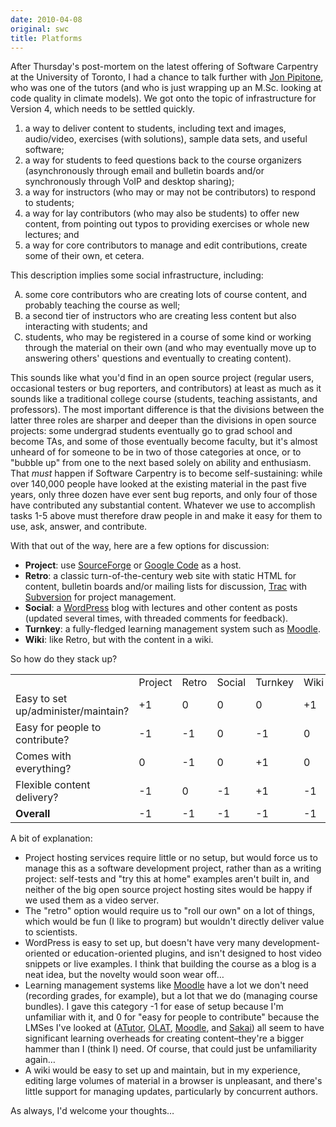 ```yaml
---
date: 2010-04-08
original: swc
title: Platforms
---
```

<p>After Thursday's post-mortem on the latest offering of Software Carpentry at the University of Toronto, I had a chance to talk further with <a href="http://skoolr.blogspot.com/">Jon Pipitone</a>, who was one of the tutors (and who is just wrapping up an M.Sc. looking at code quality in climate models). We got onto the topic of infrastructure for Version 4, which needs to be settled quickly.</p>
<ol>
<li>a way to deliver content to students, including text and images, audio/video, exercises (with solutions), sample data sets, and useful software;</li>
<li>a way for students to feed questions back to the course organizers (asynchronously through email and bulletin boards and/or synchronously through VoIP and desktop sharing);</li>
<li>a way for instructors (who may or may not be contributors) to respond to students;</li>
<li>a way for lay contributors (who may also be students) to offer new content, from pointing out typos to providing exercises or whole new lectures; and</li>
<li>a way for core contributors to manage and edit contributions, create some of their own, et cetera.</li>
</ol>
<p>This description implies some social infrastructure, including:</p>
<ol type="A">
<li>some core contributors who are creating lots of course content, and probably teaching the course as well;</li>
<li>a second tier of instructors who are creating less content but also interacting with students; and</li>
<li>students, who may be registered in a course of some kind or working through the material on their own (and who may eventually move up to answering others' questions and eventually to creating content).</li>
</ol>
<p>This sounds like what you'd find in an open source project (regular users, occasional testers or bug reporters, and contributors) at least as much as it sounds like a traditional college course (students, teaching assistants, and professors). The most important difference is that the divisions between the latter three roles are sharper and deeper than the divisions in open source projects: some undergrad students eventually go to grad school and become TAs, and some of those eventually become faculty, but it's almost unheard of for someone to be in two of those categories at once, or to "bubble up" from one to the next based solely on ability and enthusiasm. That <em>must</em> happen if Software Carpentry is to become self-sustaining: while over 140,000 people have looked at the existing material in the past five years, only three dozen have ever sent bug reports, and only four of those have contributed any substantial content. Whatever we use to accomplish tasks 1-5 above must therefore draw people in and make it easy for them to use, ask, answer, and contribute.</p>
<p>With that out of the way, here are a few options for discussion:</p>
<ul>
<li><strong>Project</strong>: use <a href="http://sourceforge.net">SourceForge</a> or <a href="http://code.google.com">Google Code</a> as a host.</li>
<li><strong>Retro</strong>: a classic turn-of-the-century web site with static HTML for content, bulletin boards and/or mailing lists for discussion, <a href="http://trac.edgewall.org">Trac</a> with <a href="http://subversion.tigris.org">Subversion</a> for project management.</li>
<li><strong>Social</strong>: a <a href="http://www.wordpress.com">WordPress</a> blog with lectures and other content as posts (updated several times, with threaded comments for feedback).</li>
<li><strong>Turnkey</strong>: a fully-fledged learning management system such as <a href="http://moodle.org/">Moodle</a>.</li>
<li><strong>Wiki</strong>: like Retro, but with the content in a wiki.</li>
</ul>
<p>So how do they stack up?</p>
<table class="centered">
<tbody>
<tr>
<td></td>
<td>Project</td>
<td>Retro</td>
<td>Social</td>
<td>Turnkey</td>
<td>Wiki</td>
</tr>
<tr>
<td>Easy to set up/administer/maintain?</td>
<td>+1</td>
<td>0</td>
<td>0</td>
<td>0</td>
<td>+1</td>
</tr>
<tr>
<td>Easy for people to contribute?</td>
<td>-1</td>
<td>-1</td>
<td>0</td>
<td>-1</td>
<td>0</td>
</tr>
<tr>
<td>Comes with everything?</td>
<td>0</td>
<td>-1</td>
<td>0</td>
<td>+1</td>
<td>0</td>
</tr>
<tr>
<td>Flexible content delivery?</td>
<td>-1</td>
<td>0</td>
<td>-1</td>
<td>+1</td>
<td>-1</td>
</tr>
<tr>
<td><strong>Overall</strong></td>
<td>-1</td>
<td>-1</td>
<td>-1</td>
<td>-1</td>
<td>-1</td>
</tr>
</tbody>
</table>
<p>A bit of explanation:</p>
<ul>
<li>Project hosting services require little or no setup, but would force us to manage this as a software development project, rather than as a writing project: self-tests and "try this at home" examples aren't built in, and neither of the big open source project hosting sites would be happy if we used them as a video server.</li>
<li>The "retro" option would require us to "roll our own" on a lot of things, which would be fun (I like to program) but wouldn't directly deliver value to scientists.</li>
<li>WordPress is easy to set up, but doesn't have very many development-oriented or education-oriented plugins, and isn't designed to host video snippets or live examples. I think that building the course as a blog is a neat idea, but the novelty would soon wear off…</li>
<li>Learning management systems like <a href="http://moodle.org">Moodle</a> have a lot we don't need (recording grades, for example), but a lot that we do (managing course bundles). I gave this category -1 for ease of setup because I'm unfamiliar with it, and 0 for "easy for people to contribute" because the LMSes I've looked at (<a href="http://atutor.ca/">ATutor</a>, <a href="http://olat.org">OLAT</a>, <a href="http://moodle.org">Moodle</a>, and <a href="http://sakaiproject.org/">Sakai</a>)  all seem to have significant learning overheads for creating content–they're a bigger hammer than I (think I) need. Of course, that could just be unfamiliarity again…</li>
<li>A wiki would be easy to set up and maintain, but in my experience, editing large volumes of material in a browser is unpleasant, and there's little support for managing updates, particularly by concurrent authors.</li>
</ul>
<p>As always, I'd welcome your thoughts…</p>
